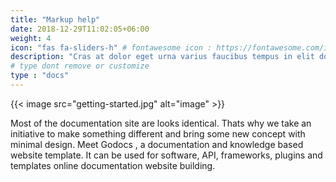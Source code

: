 ```yaml
---
title: "Markup help"
date: 2018-12-29T11:02:05+06:00
weight: 4
icon: "fas fa-sliders-h" # fontawesome icon : https://fontawesome.com/icons
description: "Cras at dolor eget urna varius faucibus tempus in elit dolor sit amet."
# type dont remove or customize
type : "docs"
---
```


{{< image src="getting-started.jpg" alt="image" >}}

Most of the documentation site are looks identical. Thats why we take an initiative to make something different and bring some new concept with minimal design. Meet Godocs , a documentation and knowledge based website template. It can be used for software, API, frameworks, plugins and templates online documentation website building.
